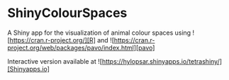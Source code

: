 # ShinyColourSpaces

A Shiny app for the visualization of animal colour spaces using ![https://cran.r-project.org/][R] and ![https://cran.r-project.org/web/packages/pavo/index.html][pavo]

Interactive version available at ![https://hylopsar.shinyapps.io/tetrashiny/][Shinyapps.io]
